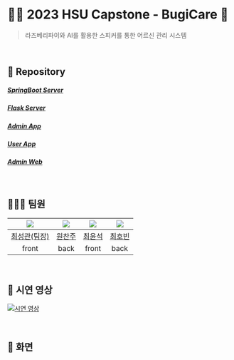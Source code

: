 # 👵🏻 2023 HSU Capstone - BugiCare 🤖

> 라즈베리파이와 AI를 활용한 스피커를 통한 어르신 관리 시스템

</br>

## 📌 Repository

##### [SpringBoot Server](https://github.com/BugiCare/BugiCareServer_SpringBoot)

##### [Flask Server](https://github.com/BugiCare/BugiCareServer_Flask)

##### [Admin App](https://github.com/BugiCare/BugiCareAdminApp)

##### [User App](https://github.com/BugiCare/BugiCareUserApp)

##### [Admin Web](https://github.com/BugiCare/BugiCare_Website)

</br>

## 👨🏻‍💻 팀원

| <img src="https://avatars.githubusercontent.com/u/112394220?v=4"> | <img src="https://avatars.githubusercontent.com/u/92321183?v=4"> | <img src="https://avatars.githubusercontent.com/u/119166000?v=4"> | <img src="https://avatars.githubusercontent.com/u/103445254?v=4"> |
| :----------------------------------------------------------: | :----------------------------------------------------------: | :----------------------------------------------------------: | :----------------------------------------------------------: |
|         [최성관(팀장)](https://github.com/kwani6684)         |           [원찬주](https://github.com/wonchanjoo)            |            [최윤석](https://github.com/choiyooon)            |             [최호빈](https://github.com/zzawang)             |
|                            front                             |                             back                             |                            front                             |                             back                             |

</br>

## 🎥 시연 영상

[![시연 영상](http://img.youtube.com/vi/6Z1z2PJn43g/0.jpg)](https://youtu.be/6Z1z2PJn43g)

</br>

## 📸 화면


